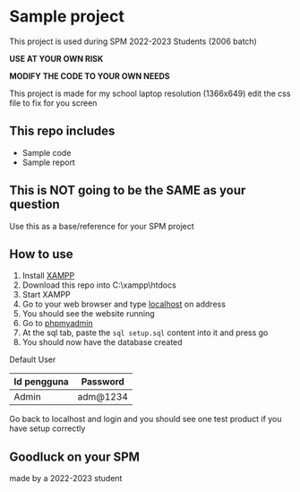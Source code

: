 # Sample project
This project is used during SPM 2022-2023 Students (2006 batch)

**USE AT YOUR OWN RISK**

**MODIFY THE CODE TO YOUR OWN NEEDS**

This project is made for my school laptop resolution (1366x649) edit the css file to fix for you screen

## This repo includes
 - Sample code
 - Sample report

## This is NOT going to be the SAME as your question 
Use this as a base/reference for your SPM project 

## How to use

 1. Install [XAMPP](https://www.apachefriends.org/)
 2. Download this repo into C:\xampp\htdocs
 3. Start XAMPP
 4. Go to your web browser and type [localhost](http://localhost) on address
 5. You should see the website running
 6. Go to [phpmyadmin](http://localhost/phpmyadmin)
 7. At the sql tab, paste the `sql setup.sql` content into it and press go
 8. You should now have the database created
 
 Default User
 
|Id pengguna|Password  |
|--|--|
| Admin | adm@1234 |

Go back to localhost and login and you should see one test product if you have setup correctly

## Goodluck on your SPM

made by a 2022-2023 student


